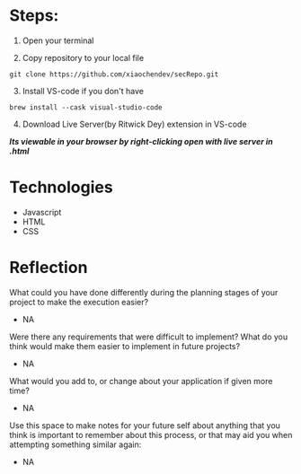 # 


# Steps:

1. Open your terminal

2. Copy repository to your local file
```
git clone https://github.com/xiaochendev/secRepo.git
```

3. Install VS-code if you don't have
```
brew install --cask visual-studio-code
```

4. Download Live Server(by Ritwick Dey) extension in VS-code

***Its viewable in your browser by right-clicking open with live server in .html***


# Technologies
- Javascript
- HTML
- CSS


# Reflection

What could you have done differently during the planning stages of your project to make the execution easier?
- NA

Were there any requirements that were difficult to implement? What do you think would make them easier to implement in future projects?
- NA

What would you add to, or change about your application if given more time?
- NA

Use this space to make notes for your future self about anything that you think is important to remember about this process, or that may aid you when attempting something similar again:
- NA